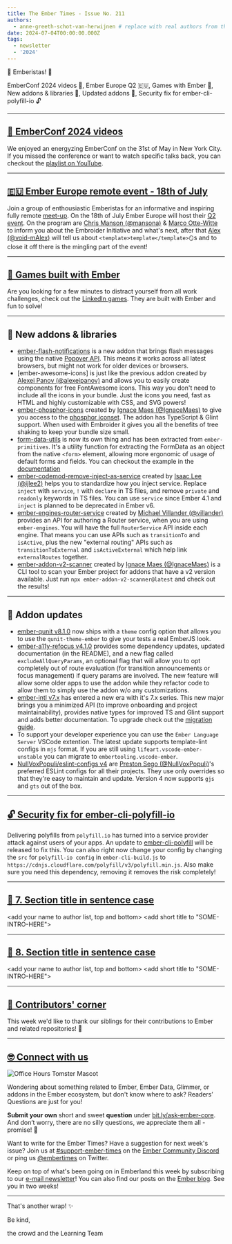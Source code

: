 ```yaml
---
title: The Ember Times - Issue No. 211
authors:
  - anne-greeth-schot-van-herwijnen # replace with real authors from the author folder (add yourself if you're not there)
date: 2024-07-04T00:00:00.000Z
tags:
  - newsletter
  - '2024'
---
```


👋 Emberistas! 🐹

EmberConf 2024 videos 🗽, Ember Europe Q2 🇪🇺, Games with Ember 👾, New addons & libraries 🎊, Updated addons 🌟, Security fix for ember-cli-polyfill-io 🔓
<SOME-INTRO-HERE-TO-KEEP-THEM-SUBSCRIBERS-READING>

---

## [🗽 EmberConf 2024 videos](https://youtube.com/playlist?list=PL4eq2DPpyBbljzNStMjnoDA0NZM61yCEq&si=cWNIFAnxg_Z9pbYW)

We enjoyed an energyzing EmberConf on the 31st of May in New York City. If you missed the conference or want to watch specific talks back, you can checkout the [playlist on YouTube](https://youtube.com/playlist?list=PL4eq2DPpyBbljzNStMjnoDA0NZM61yCEq&si=cWNIFAnxg_Z9pbYW).

---

## [🇪🇺 Ember Europe remote event - 18th of July](https://www.meetup.com/ember-europe/events/301437560/)

Join a group of enthousiastic Emberistas for an informative and inspiring fully remote [meet-up](https://www.meetup.com/ember-europe/events/301437560/). On the 18th of July Ember Europe will host their [Q2 event](https://www.meetup.com/ember-europe/events/301437560/). On the program are [Chris Manson (@mansona)](https://github.com/mansona) & [Marco Otte-Witte](https://github.com/marcoow) to inform you about the Embroider Initiative and what's next, after that [Alex (@void-mAlex)](https://github.com/void-mAlex) will tell us about `<template>template</template>🪞`s and to close it off there is the mingling part of the event!

---

## [👾 Games built with Ember](https://www.linkedin.com/games/)

Are you looking for a few minutes to distract yourself from all work challenges, check out the [LinkedIn games](https://www.linkedin.com/games/). They are built with Ember and fun to solve!

---

## 🎊 New addons & libraries

- [ember-flash-notifications](https://ember-flash-notifications.vercel.app/) is a new addon that brings flash messages using the native [Popover API](https://developer.mozilla.org/en-US/docs/Web/API/Popover_API). This means it works across all latest browsers, but might not work for older devices or browsers.
- [ember-awesome-icons] is just like the previous addon created by [Alexei Panov (@alexeipanov)](https://github.com/alexeipanov) and allows you to easily create components for free FontAwesome icons. This way you don't need to include all the icons in your bundle. Just the icons you need, fast as HTML and highly customizable with CSS, and SVG powers!
- [ember-phosphor-icons](https://github.com/IgnaceMaes/ember-phosphor-icons) created by [Ignace Maes (@IgnaceMaes)](https://github.com/IgnaceMaes) to give you access to the [phosphor iconset](https://phosphoricons.com). The addon has TypeScript & Glint support. When used with Embroider it gives you all the benefits of tree shaking to keep your bundle size small.
- [form-data-utils](https://github.com/NullVoxPopuli/form-data-utils) is now its own thing and has been extracted from `ember-primitives`. It's a utility function for extracting the FormData as an object from the native `<form>` element, allowing more ergonomic of usage of default forms and fields. You can checkout the example in the [documentation](https://ember-primitives.pages.dev/6-utils/data-from-event.md)
- [ember-codemod-remove-inject-as-service](https://github.com/ijlee2/ember-codemod-remove-inject-as-service) created by [Isaac Lee (@ijlee2)](https://github.com/ijlee2) helps you to standardize how you inject service. Replace `inject` with `service`, `!` with `declare` in TS files, and remove `private` and `readonly` keywords in TS files. You can use `service` since Ember 4.1 and `inject` is planned to be deprecated in Ember v6.
- [ember-engines-router-service](https://github.com/villander/ember-engines-router-service) created by [Michael Villander (@villander)](https://github.com/villander) provides an API for authoring a Router service, when you are using `ember-engines`. You will have the full `RouterService` API inside each engine. That means you can use APIs such as `transitionTo` and `isActive`, plus the new "external routing" APIs such as `transitionToExternal` and `isActiveExternal` which help link `externalRoutes` together.
- [ember-addon-v2-scanner](https://github.com/IgnaceMaes/ember-addon-v2-scanner) created by [Ignace Maes (@IgnaceMaes)](https://github.com/IgnaceMaes) is a CLI tool to scan your Ember project for addons that have a v2 version available. Just run `npx ember-addon-v2-scanner@latest` and check out the results!

---

## 🌟 Addon updates

- [ember-qunit v8.1.0](https://github.com/emberjs/ember-qunit/releases/tag/v8.1.0) now ships with a `theme` config option that allows you to use the `qunit-theme-ember` to give your tests a real EmberJS look.
- [ember-a11y-refocus v4.1.0](https://github.com/ember-a11y/ember-a11y-refocus) provides some dependency updates, updated documentation (in the README), and a new flag called `excludeAllQueryParams`, an optional flag that will allow you to opt completely out of route evaluation (for transition announcements or focus management) if query params are involved. The new feature will allow some older apps to use the addon while they refactor code to allow them to simply use the addon w/o any customizations.
- [ember-intl v7.x](https://github.com/ember-intl/ember-intl/releases/tag/v7.0.0) has entered a new era with it's 7.x series. This new major brings you a minimized API (to improve onboarding and project maintainability), provides native types for improved TS and Glint support and adds better documentation. To upgrade check out the [migration guide](https://ember-intl.github.io/ember-intl/docs/migration/v7).
- To support your developer experience you can use the `Ember Language Server` VSCode extention. The latest update supports template-lint configs in `mjs` format. If you are still using `lifeart.vscode-ember-unstable` you can migrate to `embertooling.vscode-ember`.
- [NullVoxPopuli/eslint-configs v4](https://github.com/NullVoxPopuli/eslint-configs) are [Preston Sego (@NullVoxPopuli)](https://github.com/NullVoxPopuli)'s preferred ESLint configs for all their projects. They use only overrides so that they're easy to maintain and update. Version 4 now supports `gjs` and `gts` out of the box.

---

## [🔓 Security fix for ember-cli-polyfill-io](https://github.com/alexlafroscia/ember-cli-polyfill-io/pull/10)

Delivering polyfills from `polyfill.io` has turned into a service provider attack against users of your apps. An update to [ember-cli-polyfill](https://github.com/alexlafroscia/ember-cli-polyfill-io) will be released to fix this. You can also right now change your config by changing the `src` for `polyfill-io config` in `ember-cli-build.js` to `https://cdnjs.cloudflare.com/polyfill/v3/polyfill.min.js`. Also make sure you need this dependency, removing it removes the risk completely!

---

## [🐹 7. Section title in sentence case](section-url)

<change section title emoji>
<consider adding some bold to your paragraph>
<add the contributor in the post in format "FirstName LastName (@githubUserName)" linked to their GitHub account>
<please include link to external article/repo/etc in paragraph / body text, not just header title above>

<add your name to author list, top and bottom>
<add short title to "SOME-INTRO-HERE">

---

## [🐹 8. Section title in sentence case](section-url)

<change section title emoji>
<consider adding some bold to your paragraph>
<add the contributor in the post in format "FirstName LastName (@githubUserName)" linked to their GitHub account>
<please include link to external article/repo/etc in paragraph / body text, not just header title above>

<add your name to author list, top and bottom>
<add short title to "SOME-INTRO-HERE">

---

## [👏 Contributors' corner](https://guides.emberjs.com/release/contributing/repositories/)

<p>This week we'd like to thank our siblings for their contributions to Ember and related repositories! 💖</p>

---

## [🤓 Connect with us](https://docs.google.com/forms/d/e/1FAIpQLScqu7Lw_9cIkRtAiXKitgkAo4xX_pV1pdCfMJgIr6Py1V-9Og/viewform)

<div class="blog-row">
  <img class="float-right small transparent padded" alt="Office Hours Tomster Mascot" title="Readers' Questions" src="/images/tomsters/officehours.png" />

  <p>Wondering about something related to Ember, Ember Data, Glimmer, or addons in the Ember ecosystem, but don't know where to ask? Readers’ Questions are just for you!</p>

  <p><strong>Submit your own</strong> short and sweet <strong>question</strong> under <a href="https://bit.ly/ask-ember-core" target="rq">bit.ly/ask-ember-core</a>. And don’t worry, there are no silly questions, we appreciate them all - promise! 🤞</p>

  <p>Want to write for the Ember Times? Have a suggestion for next week's issue? Join us at <a href="https://discordapp.com/channels/480462759797063690/485450546887786506">#support-ember-times</a> on the <a href="https://discord.gg/emberjs">Ember Community Discord</a> or ping us <a href="https://twitter.com/embertimes">@embertimes</a> on Twitter.</p>

  <p>Keep on top of what's been going on in Emberland this week by subscribing to our <a href="https://embertimes.substack.com/">e-mail newsletter</a>! You can also find our posts on the <a href="https://blog.emberjs.com/tag/newsletter">Ember blog</a>. See you in two weeks!</p>
</div>

---

That's another wrap! ✨

Be kind,

the crowd and the Learning Team
